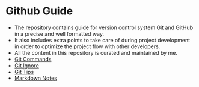 # Github Guide
* The repository contains guide for version control system Git and GitHub in a precise and well formatted way. 
* It also includes extra points to take care of during project development in order to optimize the project flow with other developers.
* All the content in this repository is curated and maintained by me.
* [Git Commands](https://github.com/abhinavg916/github-guide/blob/master/GitCommands.md)
* [Git Ignore](https://github.com/abhinavg916/github-guide/blob/master/GitIgnore.md)
* [Git Tips](https://github.com/abhinavg916/github-guide/blob/master/GitTips.md)
* [Markdown Notes](https://github.com/abhinavg916/github-guide/blob/master/MarkDownNotes.md)
